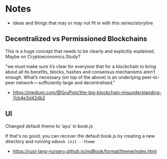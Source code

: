 # Notes
- ideas and things that may or may not fit in with this series/storyline

## Decentralized vs Permissioned Blockchains

This is a huge concept that needs to be clearly and explicitly explained. Maybe on Cryptoeconomics.Study?

"we must make sure it’s clear for everyone that for a blockchain to bring about all its benefits, blocks, hashes and consensus mechanisms aren’t enough. What’s necessary (on top of the above) is an underlying peer-to-peer network — sufficiently large and decentralised."
- https://medium.com/@GruPiotr/the-big-blockchain-misunderstanding-7cb4e3d42db2


## UI

Changed default theme to 'ayu' in book.js

If that's no good, you can recover the default book.js by creating a new directory and running ```mdbook init --theme```
- https://rust-lang-nursery.github.io/mdBook/format/theme/index.html
